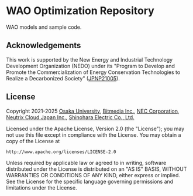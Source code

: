 # WAO Optimization Repository

WAO models and sample code.

## Acknowledgements

This work is supported by the New Energy and Industrial Technology Development Organization (NEDO) under its "Program to Develop and Promote the Commercialization of Energy Conservation Technologies to Realize a Decarbonized Society" ([JPNP21005](https://www.nedo.go.jp/english/activities/activities_ZZJP_100197.html)).

## License

Copyright 2021-2025 [Osaka University](https://www.osaka-u.ac.jp/), [Bitmedia Inc.](https://bitmedia.co.jp/), [NEC Corporation](https://www.nec.com/), [Neutrix Cloud Japan Inc.](https://www.neutrix.co.jp/), [Shinohara Electric Co., Ltd.](https://www.shinohara-elec.co.jp)

Licensed under the Apache License, Version 2.0 (the "License");
you may not use this file except in compliance with the License.
You may obtain a copy of the License at

    http://www.apache.org/licenses/LICENSE-2.0

Unless required by applicable law or agreed to in writing, software
distributed under the License is distributed on an "AS IS" BASIS,
WITHOUT WARRANTIES OR CONDITIONS OF ANY KIND, either express or implied.
See the License for the specific language governing permissions and
limitations under the License.
